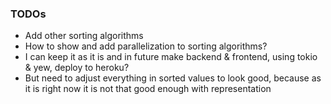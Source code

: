 ### TODOs

* Add other sorting algorithms
* How to show and add parallelization to sorting algorithms?
* I can keep it as it is and in future make backend & frontend, using tokio & yew, deploy to heroku?
* But need to adjust everything in sorted values to look good, because as it is right now it is not that good enough with representation 